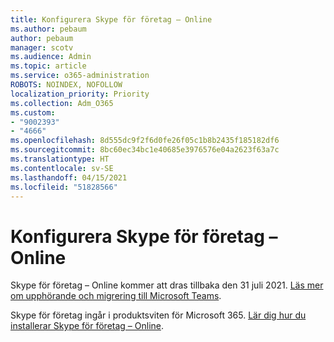 ```yaml
---
title: Konfigurera Skype för företag – Online
ms.author: pebaum
author: pebaum
manager: scotv
ms.audience: Admin
ms.topic: article
ms.service: o365-administration
ROBOTS: NOINDEX, NOFOLLOW
localization_priority: Priority
ms.collection: Adm_O365
ms.custom:
- "9002393"
- "4666"
ms.openlocfilehash: 8d555dc9f2f6d0fe26f05c1b8b2435f185182df6
ms.sourcegitcommit: 8bc60ec34bc1e40685e3976576e04a2623f63a7c
ms.translationtype: HT
ms.contentlocale: sv-SE
ms.lasthandoff: 04/15/2021
ms.locfileid: "51828566"
---
```

# <a name="set-up-skype-for-business-online"></a>Konfigurera Skype för företag – Online

Skype för företag – Online kommer att dras tillbaka den 31 juli 2021. [Läs mer om upphörande och migrering till Microsoft Teams](https://docs.microsoft.com/microsoftteams/skype-for-business-online-retirement).

Skype för företag ingår i produktsviten för Microsoft 365. [Lär dig hur du installerar Skype för företag – Online](https://support.office.com/article/Install-Skype-for-Business-Online-8a618bc4-3fc8-4d5f-9d62-cf93a0494800).
